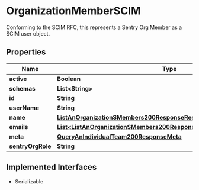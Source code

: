 

# OrganizationMemberSCIM

Conforming to the SCIM RFC, this represents a Sentry Org Member as a SCIM user object.

## Properties

| Name | Type | Description | Notes |
|------------ | ------------- | ------------- | -------------|
|**active** | **Boolean** |  |  [optional] |
|**schemas** | **List&lt;String&gt;** |  |  |
|**id** | **String** |  |  |
|**userName** | **String** |  |  |
|**name** | [**ListAnOrganizationSMembers200ResponseResourcesInnerName**](ListAnOrganizationSMembers200ResponseResourcesInnerName.md) |  |  |
|**emails** | [**List&lt;ListAnOrganizationSMembers200ResponseResourcesInnerEmailsInner&gt;**](ListAnOrganizationSMembers200ResponseResourcesInnerEmailsInner.md) |  |  |
|**meta** | [**QueryAnIndividualTeam200ResponseMeta**](QueryAnIndividualTeam200ResponseMeta.md) |  |  |
|**sentryOrgRole** | **String** |  |  |


## Implemented Interfaces

* Serializable


